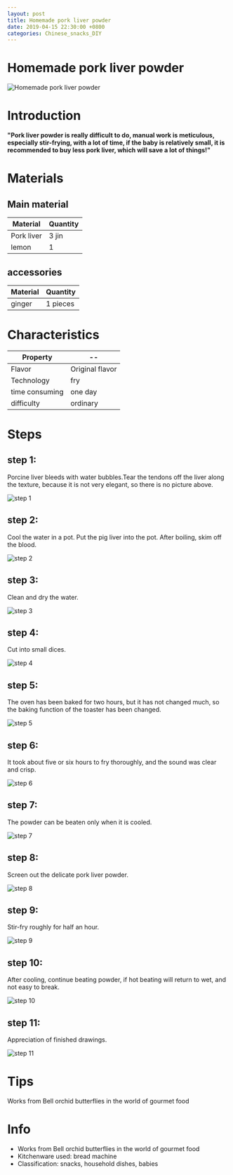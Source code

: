 ```yaml
---
layout: post
title: Homemade pork liver powder
date: 2019-04-15 22:30:00 +0800
categories: Chinese_snacks_DIY
---
```


# Homemade pork liver powder

![Homemade pork liver powder]({{site.baseurl}}/img/411463/411463.jpg)

# Introduction

**"Pork liver powder is really difficult to do, manual work is meticulous, especially stir-frying, with a lot of time, if the baby is relatively small, it is recommended to buy less pork liver, which will save a lot of things!"**

# Materials


## Main material

Material|Quantity
--|--
Pork liver|3 jin
lemon|1

## accessories

Material|Quantity
--|--
ginger|1 pieces

# Characteristics

Property|--
--|--
Flavor|Original flavor
Technology|fry
time consuming|one day
difficulty|ordinary

# Steps

## step 1:

Porcine liver bleeds with water bubbles.Tear the tendons off the liver along the texture, because it is not very elegant, so there is no picture above.

![step 1]({{site.baseurl}}/img/411463/1.jpg)

## step 2:

Cool the water in a pot. Put the pig liver into the pot. After boiling, skim off the blood.

![step 2]({{site.baseurl}}/img/411463/2.jpg)

## step 3:

Clean and dry the water.

![step 3]({{site.baseurl}}/img/411463/3.jpg)

## step 4:

Cut into small dices.

![step 4]({{site.baseurl}}/img/411463/4.jpg)

## step 5:

The oven has been baked for two hours, but it has not changed much, so the baking function of the toaster has been changed.

![step 5]({{site.baseurl}}/img/411463/5.jpg)

## step 6:

It took about five or six hours to fry thoroughly, and the sound was clear and crisp.

![step 6]({{site.baseurl}}/img/411463/6.jpg)

## step 7:

The powder can be beaten only when it is cooled.

![step 7]({{site.baseurl}}/img/411463/7.jpg)

## step 8:

Screen out the delicate pork liver powder.

![step 8]({{site.baseurl}}/img/411463/8.jpg)

## step 9:

Stir-fry roughly for half an hour.

![step 9]({{site.baseurl}}/img/411463/9.jpg)

## step 10:

After cooling, continue beating powder, if hot beating will return to wet, and not easy to break.

![step 10]({{site.baseurl}}/img/411463/10.jpg)

## step 11:

Appreciation of finished drawings.

![step 11]({{site.baseurl}}/img/411463/11.jpg)

# Tips

Works from Bell orchid butterflies in the world of gourmet food

# Info

- Works from Bell orchid butterflies in the world of gourmet food
- Kitchenware used: bread machine
- Classification: snacks, household dishes, babies